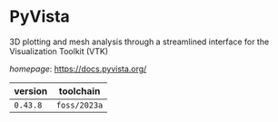 # PyVista

3D plotting and mesh analysis through a streamlined interface for the Visualization Toolkit (VTK)

*homepage*: <https://docs.pyvista.org/>

version | toolchain
--------|----------
``0.43.8`` | ``foss/2023a``
